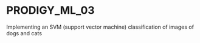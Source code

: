 # PRODIGY_ML_03
Implementing an SVM (support vector machine) classification of images of dogs and cats 
